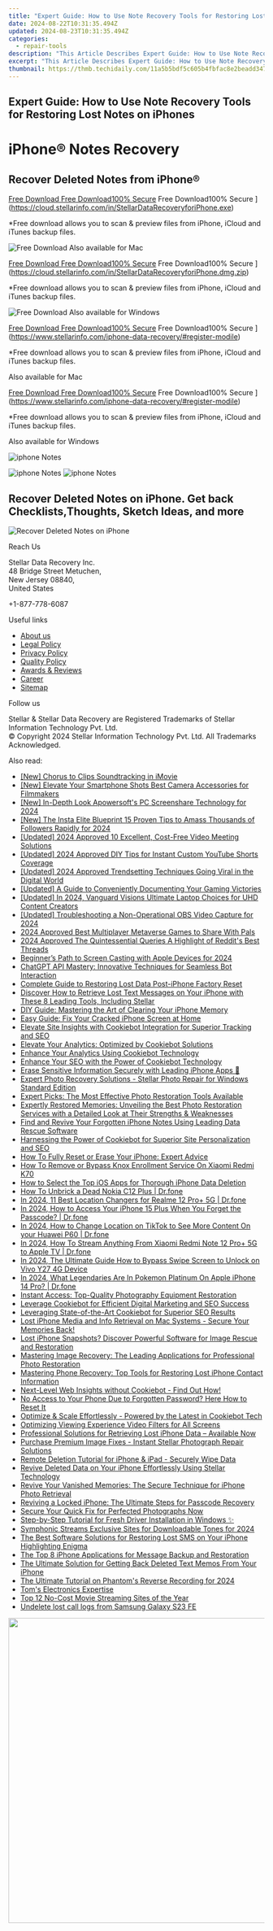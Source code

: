 ```yaml
---
title: "Expert Guide: How to Use Note Recovery Tools for Restoring Lost Notes on iPhones"
date: 2024-08-22T10:31:35.494Z
updated: 2024-08-23T10:31:35.494Z
categories:
  - repair-tools
description: "This Article Describes Expert Guide: How to Use Note Recovery Tools for Restoring Lost Notes on iPhones"
excerpt: "This Article Describes Expert Guide: How to Use Note Recovery Tools for Restoring Lost Notes on iPhones"
thumbnail: https://thmb.techidaily.com/11a5b5bdf5c605b4fbfac8e2beadd347faae794edca9da0873a40e49d2c700e6.jpg
---
```


## Expert Guide: How to Use Note Recovery Tools for Restoring Lost Notes on iPhones

# iPhone® Notes Recovery

## Recover Deleted Notes from iPhone®

[Free Download Free Download100% Secure](https://www.stellarinfo.com/gdc/iphone-recovery/images/win.png) Free Download100% Secure ](https://cloud.stellarinfo.com/in/StellarDataRecoveryforiPhone.exe)

 \*Free download allows you to scan & preview files from iPhone, iCloud and iTunes backup files.

![Free Download](https://www.stellarinfo.com/gdc/iphone-recovery/images/small-apple.png) Also available for Mac

[Free Download Free Download100% Secure](https://www.stellarinfo.com/gdc/iphone-recovery/images/mac.png) Free Download100% Secure ](https://cloud.stellarinfo.com/in/StellarDataRecoveryforiPhone.dmg.zip)

 \*Free download allows you to scan & preview files from iPhone, iCloud and iTunes backup files.

![Free Download](https://www.stellarinfo.com/gdc/iphone-recovery/images/small-windows.png) Also available for Windows

[Free Download Free Download100% Secure](https://www.stellarinfo.com/gdc/iphone-recovery/images/win.png) Free Download100% Secure ](https://www.stellarinfo.com/iphone-data-recovery/#register-modile)

 \*Free download allows you to scan & preview files from iPhone, iCloud and iTunes backup files.

 Also available for Mac

[Free Download Free Download100% Secure](https://www.stellarinfo.com/gdc/iphone-recovery/images/mac.png) Free Download100% Secure ](https://www.stellarinfo.com/iphone-data-recovery/#register-modile)

 \*Free download allows you to scan & preview files from iPhone, iCloud and iTunes backup files.

 Also available for Windows

![iphone Notes](https://www.stellarinfo.com/iphone-data-recovery/images/notes.png)

![iphone Notes](https://www.stellarinfo.com/iphone-data-recovery/images/notes.png) ![iphone Notes](https://www.stellarinfo.com/iphone-data-recovery/iphone-recovery/images/bg1-old.png)

## Recover Deleted Notes on iPhone. Get back Checklists,Thoughts, Sketch Ideas, and more

![Recover Deleted Notes on iPhone](https://www.stellarinfo.com/iphone-data-recovery/images/icon-note.png)

Reach Us

 Stellar Data Recovery Inc.  
 48 Bridge Street Metuchen,  
 New Jersey 08840,  
 United States

+1-877-778-6087

Useful links

* [About us](https://tools.techidaily.com/stellardata-recovery/buy-now/)
* [Legal Policy](https://tools.techidaily.com/stellardata-recovery/buy-now/)
* [Privacy Policy](https://tools.techidaily.com/stellardata-recovery/buy-now/)
* [Quality Policy](https://tools.techidaily.com/stellardata-recovery/buy-now/)
* [Awards & Reviews](https://tools.techidaily.com/stellardata-recovery/buy-now/)
* [Career](https://tools.techidaily.com/stellardata-recovery/buy-now/)
* [Sitemap](https://www.stellarinfo.com/sitemap.php)

Follow us

[](https://www.facebook.com/stellarinfo) [](https://twitter.com/stellarinfo) [](https://www.linkedin.com/company/stellardatarecovery/) [](https://www.youtube.com/user/stellarite)

 Stellar & Stellar Data Recovery are Registered Trademarks of Stellar Information Technology Pvt. Ltd.  
 © Copyright 2024 Stellar Information Technology Pvt. Ltd. All Trademarks Acknowledged.

<ins class="adsbygoogle"
     style="display:block"
     data-ad-format="autorelaxed"
     data-ad-client="ca-pub-7571918770474297"
     data-ad-slot="1223367746"></ins>



<ins class="adsbygoogle"
     style="display:block"
     data-ad-client="ca-pub-7571918770474297"
     data-ad-slot="8358498916"
     data-ad-format="auto"
     data-full-width-responsive="true"></ins>

<span class="atpl-alsoreadstyle">Also read:</span>
<div><ul>
<li><a href="https://extra-tips.techidaily.com/new-chorus-to-clips-soundtracking-in-imovie/"><u>[New] Chorus to Clips  Soundtracking in iMovie</u></a></li>
<li><a href="https://youtube-zero.techidaily.com/levate-your-smartphone-shots-best-camera-accessories-for-filmmakers/"><u>[New] Elevate Your Smartphone Shots  Best Camera Accessories for Filmmakers</u></a></li>
<li><a href="https://digital-screen-recording.techidaily.com/new-in-depth-look-apowersofts-pc-screenshare-technology-for-2024/"><u>[New] In-Depth Look  Apowersoft's PC Screenshare Technology for 2024</u></a></li>
<li><a href="https://instagram-video-recordings.techidaily.com/new-the-insta-elite-blueprint-15-proven-tips-to-amass-thousands-of-followers-rapidly-for-2024/"><u>[New] The Insta Elite Blueprint  15 Proven Tips to Amass Thousands of Followers Rapidly for 2024</u></a></li>
<li><a href="https://screen-recording.techidaily.com/updated-2024-approved-10-excellent-cost-free-video-meeting-solutions/"><u>[Updated] 2024 Approved  10 Excellent, Cost-Free Video Meeting Solutions</u></a></li>
<li><a href="https://youtube-data.techidaily.com/ed-2024-approved-diy-tips-for-instant-custom-youtube-shorts-coverage/"><u>[Updated] 2024 Approved  DIY Tips for Instant Custom YouTube Shorts Coverage</u></a></li>
<li><a href="https://facebook-videos.techidaily.com/updated-2024-approved-trendsetting-techniques-going-viral-in-the-digital-world/"><u>[Updated] 2024 Approved  Trendsetting Techniques  Going Viral in the Digital World</u></a></li>
<li><a href="https://screen-sharing-recording.techidaily.com/updated-a-guide-to-conveniently-documenting-your-gaming-victories/"><u>[Updated] A Guide to Conveniently Documenting Your Gaming Victories</u></a></li>
<li><a href="https://fox-direct.techidaily.com/updated-in-2024-vanguard-visions-ultimate-laptop-choices-for-uhd-content-creators/"><u>[Updated] In 2024, Vanguard Visions  Ultimate Laptop Choices for UHD Content Creators</u></a></li>
<li><a href="https://visual-screen-recording.techidaily.com/updated-troubleshooting-a-non-operational-obs-video-capture-for-2024/"><u>[Updated] Troubleshooting a Non-Operational OBS Video Capture for 2024</u></a></li>
<li><a href="https://extra-lessons.techidaily.com/2024-approved-best-multiplayer-metaverse-games-to-share-with-pals/"><u>2024 Approved  Best Multiplayer Metaverse Games to Share With Pals</u></a></li>
<li><a href="https://some-skills.techidaily.com/2024-approved-the-quintessential-queries-a-highlight-of-reddits-best-threads/"><u>2024 Approved  The Quintessential Queries  A Highlight of Reddit's Best Threads</u></a></li>
<li><a href="https://desktop-recording.techidaily.com/beginners-path-to-screen-casting-with-apple-devices-for-2024/"><u>Beginner’s Path to Screen Casting with Apple Devices for 2024</u></a></li>
<li><a href="https://tech-haven.techidaily.com/chatgpt-api-mastery-innovative-techniques-for-seamless-bot-interaction/"><u>ChatGPT API Mastery: Innovative Techniques for Seamless Bot Interaction</u></a></li>
<li><a href="https://data-safeguard.techidaily.com/complete-guide-to-restoring-lost-data-post-iphone-factory-reset/"><u>Complete Guide to Restoring Lost Data Post-iPhone Factory Reset</u></a></li>
<li><a href="https://data-safeguard.techidaily.com/discover-how-to-retrieve-lost-text-messages-on-your-iphone-with-these-8-leading-tools-including-stellar/"><u>Discover How to Retrieve Lost Text Messages on Your iPhone with These 8 Leading Tools, Including Stellar</u></a></li>
<li><a href="https://data-safeguard.techidaily.com/diy-guide-mastering-the-art-of-clearing-your-iphone-memory/"><u>DIY Guide: Mastering the Art of Clearing Your iPhone Memory</u></a></li>
<li><a href="https://data-safeguard.techidaily.com/easy-guide-fix-your-cracked-iphone-screen-at-home/"><u>Easy Guide: Fix Your Cracked iPhone Screen at Home</u></a></li>
<li><a href="https://data-safeguard.techidaily.com/elevate-site-insights-with-cookiebot-integration-for-superior-tracking-and-seo/"><u>Elevate Site Insights with Cookiebot Integration for Superior Tracking and SEO</u></a></li>
<li><a href="https://data-safeguard.techidaily.com/elevate-your-analytics-optimized-by-cookiebot-solutions/"><u>Elevate Your Analytics: Optimized by Cookiebot Solutions</u></a></li>
<li><a href="https://data-safeguard.techidaily.com/enhance-your-analytics-using-cookiebot-technology/"><u>Enhance Your Analytics Using Cookiebot Technology</u></a></li>
<li><a href="https://data-safeguard.techidaily.com/enhance-your-seo-with-the-power-of-cookiebot-technology/"><u>Enhance Your SEO with the Power of Cookiebot Technology</u></a></li>
<li><a href="https://data-safeguard.techidaily.com/erase-sensitive-information-securely-with-leading-iphone-apps/"><u>Erase Sensitive Information Securely with Leading iPhone Apps 🚫</u></a></li>
<li><a href="https://data-safeguard.techidaily.com/expert-photo-recovery-solutions-stellar-photo-repair-for-windows-standard-edition/"><u>Expert Photo Recovery Solutions - Stellar Photo Repair for Windows Standard Edition</u></a></li>
<li><a href="https://data-safeguard.techidaily.com/expert-picks-the-most-effective-photo-restoration-tools-available/"><u>Expert Picks: The Most Effective Photo Restoration Tools Available</u></a></li>
<li><a href="https://data-safeguard.techidaily.com/expertly-restored-memories-unveiling-the-best-photo-restoration-services-with-a-detailed-look-at-their-strengths-and-weaknesses/"><u>Expertly Restored Memories: Unveiling the Best Photo Restoration Services with a Detailed Look at Their Strengths & Weaknesses</u></a></li>
<li><a href="https://data-safeguard.techidaily.com/find-and-revive-your-forgotten-iphone-notes-using-leading-data-rescue-software/"><u>Find and Revive Your Forgotten iPhone Notes Using Leading Data Rescue Software</u></a></li>
<li><a href="https://data-safeguard.techidaily.com/harnessing-the-power-of-cookiebot-for-superior-site-personalization-and-seo/"><u>Harnessing the Power of Cookiebot for Superior Site Personalization and SEO</u></a></li>
<li><a href="https://data-safeguard.techidaily.com/how-to-fully-reset-or-erase-your-iphone-expert-advice/"><u>How To Fully Reset or Erase Your iPhone: Expert Advice</u></a></li>
<li><a href="https://unlock-android.techidaily.com/how-to-remove-or-bypass-knox-enrollment-service-on-xiaomi-redmi-k70-by-drfone-android/"><u>How To Remove or Bypass Knox Enrollment Service On Xiaomi Redmi K70</u></a></li>
<li><a href="https://data-safeguard.techidaily.com/how-to-select-the-top-ios-apps-for-thorough-iphone-data-deletion/"><u>How to Select the Top iOS Apps for Thorough iPhone Data Deletion</u></a></li>
<li><a href="https://howto.techidaily.com/how-to-unbrick-a-dead-nokia-c12-plus-drfone-by-drfone-fix-android-problems-fix-android-problems/"><u>How To Unbrick a Dead Nokia C12 Plus | Dr.fone</u></a></li>
<li><a href="https://fake-location.techidaily.com/in-2024-11-best-location-changers-for-realme-12-proplus-5g-drfone-by-drfone-virtual-android/"><u>In 2024, 11 Best Location Changers for Realme 12 Pro+ 5G | Dr.fone</u></a></li>
<li><a href="https://iphone-unlock.techidaily.com/in-2024-how-to-access-your-iphone-15-plus-when-you-forget-the-passcode-drfone-by-drfone-ios/"><u>In 2024, How to Access Your iPhone 15 Plus When You Forget the Passcode? | Dr.fone</u></a></li>
<li><a href="https://location-social.techidaily.com/in-2024-how-to-change-location-on-tiktok-to-see-more-content-on-your-huawei-p60-drfone-by-drfone-virtual-android/"><u>In 2024, How to Change Location on TikTok to See More Content On your Huawei P60 | Dr.fone</u></a></li>
<li><a href="https://screen-mirror.techidaily.com/in-2024-how-to-stream-anything-from-xiaomi-redmi-note-12-proplus-5g-to-apple-tv-drfone-by-drfone-android/"><u>In 2024, How To Stream Anything From Xiaomi Redmi Note 12 Pro+ 5G to Apple TV | Dr.fone</u></a></li>
<li><a href="https://android-unlock.techidaily.com/in-2024-the-ultimate-guide-how-to-bypass-swipe-screen-to-unlock-on-vivo-y27-4g-device-by-drfone-android/"><u>In 2024, The Ultimate Guide How to Bypass Swipe Screen to Unlock on Vivo Y27 4G Device</u></a></li>
<li><a href="https://ios-pokemon-go.techidaily.com/in-2024-what-legendaries-are-in-pokemon-platinum-on-apple-iphone-14-pro-drfone-by-drfone-virtual-ios/"><u>In 2024, What Legendaries Are In Pokemon Platinum On Apple iPhone 14 Pro? | Dr.fone</u></a></li>
<li><a href="https://data-safeguard.techidaily.com/instant-access-top-quality-photography-equipment-restoration/"><u>Instant Access: Top-Quality Photography Equipment Restoration</u></a></li>
<li><a href="https://data-safeguard.techidaily.com/leverage-cookiebot-for-efficient-digital-marketing-and-seo-success/"><u>Leverage Cookiebot for Efficient Digital Marketing and SEO Success</u></a></li>
<li><a href="https://data-safeguard.techidaily.com/leveraging-state-of-the-art-cookiebot-for-superior-seo-results/"><u>Leveraging State-of-the-Art Cookiebot for Superior SEO Results</u></a></li>
<li><a href="https://data-safeguard.techidaily.com/lost-iphone-media-and-info-retrieval-on-mac-systems-secure-your-memories-back/"><u>Lost iPhone Media and Info Retrieval on Mac Systems - Secure Your Memories Back!</u></a></li>
<li><a href="https://data-safeguard.techidaily.com/lost-iphone-snapshots-discover-powerful-software-for-image-rescue-and-restoration/"><u>Lost iPhone Snapshots? Discover Powerful Software for Image Rescue and Restoration</u></a></li>
<li><a href="https://data-safeguard.techidaily.com/mastering-image-recovery-the-leading-applications-for-professional-photo-restoration/"><u>Mastering Image Recovery: The Leading Applications for Professional Photo Restoration</u></a></li>
<li><a href="https://data-safeguard.techidaily.com/mastering-phone-recovery-top-tools-for-restoring-lost-iphone-contact-information/"><u>Mastering Phone Recovery: Top Tools for Restoring Lost iPhone Contact Information</u></a></li>
<li><a href="https://data-safeguard.techidaily.com/next-level-web-insights-without-cookiebot-find-out-how/"><u>Next-Level Web Insights without Cookiebot - Find Out How!</u></a></li>
<li><a href="https://data-safeguard.techidaily.com/no-access-to-your-phone-due-to-forgotten-password-here-how-to-reset-it/"><u>No Access to Your Phone Due to Forgotten Password? Here How to Reset It</u></a></li>
<li><a href="https://data-safeguard.techidaily.com/optimize-and-scale-effortlessly-powered-by-the-latest-in-cookiebot-tech/"><u>Optimize & Scale Effortlessly - Powered by the Latest in Cookiebot Tech</u></a></li>
<li><a href="https://fox-friendly.techidaily.com/optimizing-viewing-experience-video-filters-for-all-screens/"><u>Optimizing Viewing Experience  Video Filters for All Screens</u></a></li>
<li><a href="https://data-safeguard.techidaily.com/professional-solutions-for-retrieving-lost-iphone-data-available-now/"><u>Professional Solutions for Retrieving Lost iPhone Data – Available Now</u></a></li>
<li><a href="https://data-safeguard.techidaily.com/purchase-premium-image-fixes-instant-stellar-photograph-repair-solutions/"><u>Purchase Premium Image Fixes - Instant Stellar Photograph Repair Solutions</u></a></li>
<li><a href="https://data-safeguard.techidaily.com/remote-deletion-tutorial-for-iphone-and-ipad-securely-wipe-data/"><u>Remote Deletion Tutorial for iPhone & iPad - Securely Wipe Data</u></a></li>
<li><a href="https://data-safeguard.techidaily.com/revive-deleted-data-on-your-iphone-effortlessly-using-stellar-technology/"><u>Revive Deleted Data on Your iPhone Effortlessly Using Stellar Technology</u></a></li>
<li><a href="https://data-safeguard.techidaily.com/revive-your-vanished-memories-the-secure-technique-for-iphone-photo-retrieval/"><u>Revive Your Vanished Memories: The Secure Technique for iPhone Photo Retrieval</u></a></li>
<li><a href="https://data-safeguard.techidaily.com/reviving-a-locked-iphone-the-ultimate-steps-for-passcode-recovery/"><u>Reviving a Locked iPhone: The Ultimate Steps for Passcode Recovery</u></a></li>
<li><a href="https://data-safeguard.techidaily.com/secure-your-quick-fix-for-perfected-photographs-now/"><u>Secure Your Quick Fix for Perfected Photographs Now</u></a></li>
<li><a href="https://win-forum.techidaily.com/step-by-step-tutorial-for-fresh-driver-installation-in-windows/"><u>Step-by-Step Tutorial for Fresh Driver Installation in Windows ✨</u></a></li>
<li><a href="https://some-skills.techidaily.com/symphonic-streams-exclusive-sites-for-downloadable-tones-for-2024/"><u>Symphonic Streams  Exclusive Sites for Downloadable Tones for 2024</u></a></li>
<li><a href="https://data-safeguard.techidaily.com/the-best-software-solutions-for-restoring-lost-sms-on-your-iphone-highlighting-enigma/"><u>The Best Software Solutions for Restoring Lost SMS on Your iPhone Highlighting Enigma</u></a></li>
<li><a href="https://data-safeguard.techidaily.com/the-top-8-iphone-applications-for-message-backup-and-restoration/"><u>The Top 8 iPhone Applications for Message Backup and Restoration</u></a></li>
<li><a href="https://data-safeguard.techidaily.com/the-ultimate-solution-for-getting-back-deleted-text-memos-from-your-iphone/"><u>The Ultimate Solution for Getting Back Deleted Text Memos From Your iPhone</u></a></li>
<li><a href="https://some-guidance.techidaily.com/the-ultimate-tutorial-on-phantoms-reverse-recording-for-2024/"><u>The Ultimate Tutorial on Phantom's Reverse Recording for 2024</u></a></li>
<li><a href="https://hardware-reviews.techidaily.com/toms-electronics-expertise/"><u>Tom's Electronics Expertise</u></a></li>
<li><a href="https://tech-recovery.techidaily.com/top-12-no-cost-movie-streaming-sites-of-the-year/"><u>Top 12 No-Cost Movie Streaming Sites of the Year</u></a></li>
<li><a href="https://techidaily.com/undelete-lost-call-logs-from-samsung-galaxy-s23-fe-by-fonelab-android-recover-call-logs/"><u>Undelete lost call logs from Samsung Galaxy S23 FE</u></a></li>
</ul></div>

<!-- affiliate ads begin -->
<a href="https://appsumo.8odi.net/c/5597632/2087389/7443" target="_top" id="2087389"><img src="//a.impactradius-go.com/display-ad/7443-2087389" border="0" alt="" width="1200" height="600"/></a><img height="0" width="0" src="https://appsumo.8odi.net/i/5597632/2087389/7443" style="position:absolute;visibility:hidden;" border="0" />
<!-- affiliate ads end -->